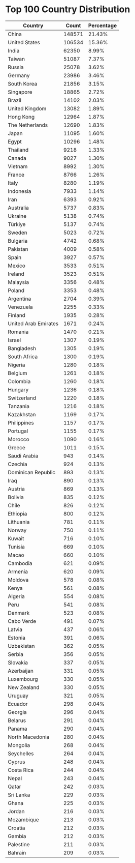 # Top 100 Country Distribution
| Country | Count | Percentage |
|----|----|----|
| China | 148571 | 21.43% |
| United States | 106534 | 15.36% |
| India | 62350 | 8.99% |
| Taiwan | 51087 | 7.37% |
| Russia | 25078 | 3.62% |
| Germany | 23986 | 3.46% |
| South Korea | 21856 | 3.15% |
| Singapore | 18865 | 2.72% |
| Brazil | 14102 | 2.03% |
| United Kingdom | 13082 | 1.89% |
| Hong Kong | 12964 | 1.87% |
| The Netherlands | 12690 | 1.83% |
| Japan | 11095 | 1.60% |
| Egypt | 10296 | 1.48% |
| Thailand | 9218 | 1.33% |
| Canada | 9027 | 1.30% |
| Vietnam | 8992 | 1.30% |
| France | 8766 | 1.26% |
| Italy | 8280 | 1.19% |
| Indonesia | 7933 | 1.14% |
| Iran | 6393 | 0.92% |
| Australia | 5737 | 0.83% |
| Ukraine | 5138 | 0.74% |
| Türkiye | 5137 | 0.74% |
| Sweden | 5023 | 0.72% |
| Bulgaria | 4742 | 0.68% |
| Pakistan | 4009 | 0.58% |
| Spain | 3927 | 0.57% |
| Mexico | 3533 | 0.51% |
| Ireland | 3523 | 0.51% |
| Malaysia | 3356 | 0.48% |
| Poland | 3353 | 0.48% |
| Argentina | 2704 | 0.39% |
| Venezuela | 2255 | 0.33% |
| Finland | 1935 | 0.28% |
| United Arab Emirates | 1671 | 0.24% |
| Romania | 1470 | 0.21% |
| Israel | 1307 | 0.19% |
| Bangladesh | 1305 | 0.19% |
| South Africa | 1300 | 0.19% |
| Nigeria | 1280 | 0.18% |
| Belgium | 1261 | 0.18% |
| Colombia | 1260 | 0.18% |
| Hungary | 1236 | 0.18% |
| Switzerland | 1220 | 0.18% |
| Tanzania | 1216 | 0.18% |
| Kazakhstan | 1169 | 0.17% |
| Philippines | 1157 | 0.17% |
| Portugal | 1155 | 0.17% |
| Morocco | 1090 | 0.16% |
| Greece | 1011 | 0.15% |
| Saudi Arabia | 943 | 0.14% |
| Czechia | 924 | 0.13% |
| Dominican Republic | 893 | 0.13% |
| Iraq | 890 | 0.13% |
| Austria | 869 | 0.13% |
| Bolivia | 835 | 0.12% |
| Chile | 826 | 0.12% |
| Ethiopia | 800 | 0.12% |
| Lithuania | 781 | 0.11% |
| Norway | 750 | 0.11% |
| Kuwait | 716 | 0.10% |
| Tunisia | 669 | 0.10% |
| Macao | 660 | 0.10% |
| Cambodia | 621 | 0.09% |
| Armenia | 620 | 0.09% |
| Moldova | 578 | 0.08% |
| Kenya | 561 | 0.08% |
| Algeria | 554 | 0.08% |
| Peru | 541 | 0.08% |
| Denmark | 523 | 0.08% |
| Cabo Verde | 491 | 0.07% |
| Latvia | 437 | 0.06% |
| Estonia | 391 | 0.06% |
| Uzbekistan | 362 | 0.05% |
| Serbia | 356 | 0.05% |
| Slovakia | 337 | 0.05% |
| Azerbaijan | 331 | 0.05% |
| Luxembourg | 330 | 0.05% |
| New Zealand | 330 | 0.05% |
| Uruguay | 321 | 0.05% |
| Ecuador | 298 | 0.04% |
| Georgia | 296 | 0.04% |
| Belarus | 291 | 0.04% |
| Panama | 290 | 0.04% |
| North Macedonia | 280 | 0.04% |
| Mongolia | 268 | 0.04% |
| Seychelles | 264 | 0.04% |
| Cyprus | 248 | 0.04% |
| Costa Rica | 244 | 0.04% |
| Nepal | 243 | 0.04% |
| Qatar | 242 | 0.03% |
| Sri Lanka | 229 | 0.03% |
| Ghana | 225 | 0.03% |
| Jordan | 216 | 0.03% |
| Mozambique | 213 | 0.03% |
| Croatia | 212 | 0.03% |
| Gambia | 212 | 0.03% |
| Palestine | 211 | 0.03% |
| Bahrain | 209 | 0.03% |
